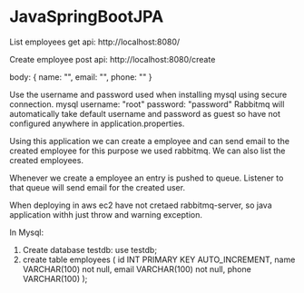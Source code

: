 # JavaSpringBootJPA

List employees get api:
http://localhost:8080/

Create employee post api:
http://localhost:8080/create

body: { name: "", email: "", phone: "" }

Use the username and password used when installing mysql using secure connection. mysql username: "root" password: "password" 
Rabbitmq will automatically take default username and password as guest so have not configured anywhere in application.properties.


Using this application we can create a employee and can send email to the created employee for this purpose we used rabbitmq.
We can also list the created employees.

Whenever we create a employee an entry is pushed to queue. Listener to that queue will send email for the created user.

When deploying in aws ec2 have not cretaed rabbitmq-server, so java application withh just throw and warning exception.

In Mysql:

1) Create database testdb: use testdb;
2) create table employees (
	id INT PRIMARY KEY AUTO_INCREMENT,
name VARCHAR(100) not null,
email VARCHAR(100) not null,
phone VARCHAR(100)
);

